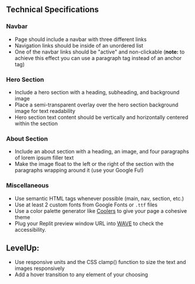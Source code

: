 ## Technical Specifications 

### Navbar
- Page should include a navbar with three different links
- Navigation links should be inside of an unordered list
- One of the navbar links should be "active" and non-clickable (**note:** to achieve this effect you can use a paragraph tag instead of an anchor tag) 

### Hero Section
- Include a hero section with a heading, subheading, and background image
- Place a semi-transparent overlay over the hero section background image for text readability
- Hero section text content should be vertically and horizontally centered within the section

### About Section
- Include an about section with a heading, an image, and four paragraphs of lorem ipsum filler text
- Make the image float to the left or the right of the section with the paragraphs wrapping around it (use your Google Fu!)

### Miscellaneous
- Use semantic HTML tags whenever possible (main, nav, section, etc.)
- Use at least 2 custom fonts from Google Fonts or `.ttf` files
- Use a color palette generator like [Coolers](https://coolors.co/) to give your page a cohesive theme 
- Plug your Replit preview window URL into [WAVE](https://wave.webaim.org/) to check the accessibility.

## LevelUp: 
- Use responsive units and the CSS clamp() function to size the text and images responsively
- Add a hover transition to any element of your choosing